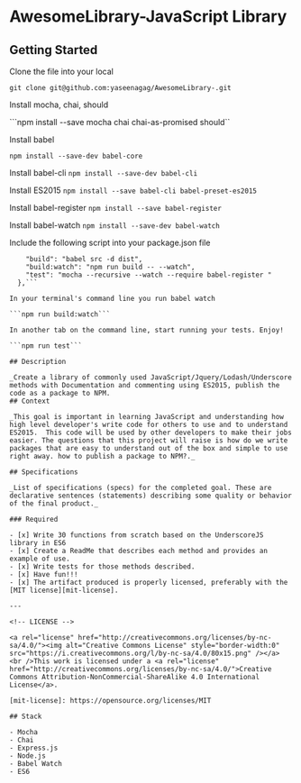 # AwesomeLibrary-JavaScript Library 
## Getting Started

Clone the file into your local 

```git clone git@github.com:yaseenagag/AwesomeLibrary-.git```

Install mocha, chai, should

```npm install --save mocha chai chai-as-promised should``

Install babel

```npm install --save-dev babel-core```

Install babel-cli 
```npm install --save-dev babel-cli```
  
Install ES2015
```npm install --save babel-cli babel-preset-es2015```

Install babel-register
```npm install --save babel-register```

Install babel-watch
```npm install --save-dev babel-watch```

Include the following script into your package.json file

```"scripts": {
    "build": "babel src -d dist",
    "build:watch": "npm run build -- --watch",
    "test": "mocha --recursive --watch --require babel-register "
  },```

In your terminal's command line you run babel watch 

```npm run build:watch```

In another tab on the command line, start running your tests. Enjoy!

```npm run test```

## Description

_Create a library of commonly used JavaScript/Jquery/Lodash/Underscore methods with Documentation and commenting using ES2015, publish the code as a package to NPM.
## Context

_This goal is important in learning JavaScript and understanding how high level developer's write code for others to use and to understand ES2015.  This code will be used by other developers to make their jobs easier. The questions that this project will raise is how do we write packages that are easy to understand out of the box and simple to use right away. how to publish a package to NPM?._

## Specifications

_List of specifications (specs) for the completed goal. These are declarative sentences (statements) describing some quality or behavior of the final product._

### Required

- [x] Write 30 functions from scratch based on the UnderscoreJS library in ES6
- [x] Create a ReadMe that describes each method and provides an example of use. 
- [x] Write tests for those methods described.
- [x] Have fun!!!
- [x] The artifact produced is properly licensed, preferably with the [MIT license][mit-license].

---

<!-- LICENSE -->

<a rel="license" href="http://creativecommons.org/licenses/by-nc-sa/4.0/"><img alt="Creative Commons License" style="border-width:0" src="https://i.creativecommons.org/l/by-nc-sa/4.0/80x15.png" /></a>
<br />This work is licensed under a <a rel="license" href="http://creativecommons.org/licenses/by-nc-sa/4.0/">Creative Commons Attribution-NonCommercial-ShareAlike 4.0 International License</a>.

[mit-license]: https://opensource.org/licenses/MIT

## Stack

- Mocha
- Chai
- Express.js
- Node.js
- Babel Watch
- ES6

